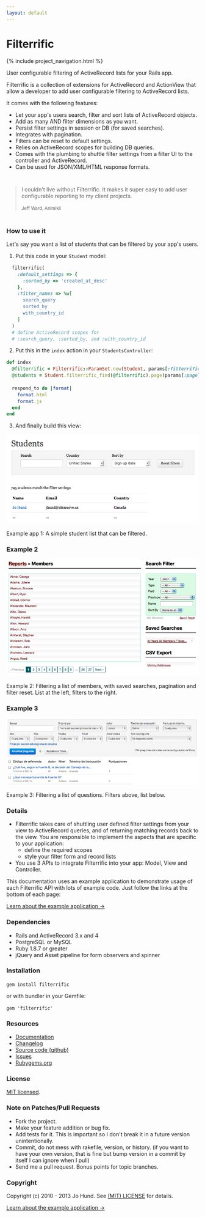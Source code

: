 ```yaml
---
layout: default
---
```


<div class="page-header">
  <h1>Filterrific</h1>
</div>



{% include project_navigation.html %}

User configurable filtering of ActiveRecord lists for your Rails app.

Filterrific is a collection of extensions for ActiveRecord and ActionView
that allow a developer to add user configurable filtering to ActiveRecord lists.

It comes with the following features:

* Let your app's users search, filter and sort lists of ActiveRecord objects.
* Add as many AND filter dimensions as you want.
* Persist filter settings in session or DB (for saved searches).
* Integrates with pagination.
* Filters can be reset to default settings.
* Relies on ActiveRecord scopes for building DB queries.
* Comes with the plumbing to shuttle filter settings from a filter UI to
  the controller and ActiveRecord.
* Can be used for JSON/XML/HTML response formats.


<div style="margin: 3em 0;">
  <blockquote>
    <p>
      I couldn't live without Filterrific. It makes it super easy to add
      user configurable reporting to my client projects.
    </p>
    <small>Jeff Ward, Animikii</small>
  </blockquote>
</div>

### How to use it

Let's say you want a list of students that can be filtered by your app's users.

1) Put this code in your `Student` model:

```ruby
  filterrific(
    :default_settings => {
      :sorted_by => 'created_at_desc'
    },
    :filter_names => %w[
      search_query
      sorted_by
      with_country_id
    ]
  )
  # define ActiveRecord scopes for
  # :search_query, :sorted_by, and :with_country_id
```

2) Put this in the `index` action in your `StudentsController`:

```ruby
def index
  @filterrific = Filterrific::ParamSet.new(Student, params[:filterrific])
  @students = Student.filterrific_find(@filterrific).page(params[:page])

  respond_to do |format|
    format.html
    format.js
  end
end
```
3) And finally build this view:

<p class="unconstrained">
  <img src="/images/screenshot_u.png" alt="Filterrific in action" class="img-polaroid" />
  <div class="img_caption">
    Example app 1: A simple student list that can be filtered.
  </div>
</p>


### Example 2

<p class="unconstrained">
  <img src="/images/screenshot_c.png" alt="Filterrific in action" class="img-polaroid" />
  <div class="img_caption">
    Example 2: Filtering a list of members, with saved searches,
    pagination and filter reset. List at the left, filters to the right.
  </div>
</p>


### Example 3

<p class="unconstrained">
  <img src="/images/screenshot_q.png" alt="Filterrific in action" class="img-polaroid" />
  <div class="img_caption">
    Example 3: Filtering a list of questions. Filters above, list below.
  </div>
</p>


### Details

* Filterrific takes care of shuttling user defined filter settings from your view
  to ActiveRecord queries, and of returning matching records back to the view.
  You are responsible to implement the aspects that are specific
  to your application:
    * define the required scopes
    * style your filter form and record lists
* You use 3 APIs to integrate Filterrific into your app: Model, View and Controller.

This documentation uses an example application to demonstrate usage of each
Filterrific API with lots of example code. Just follow the links at the bottom
of each page:

<p>
  <a href="/pages/example_application.html" class='btn btn-success'>Learn about the example application &rarr;</a>
</p>


### Dependencies

* Rails and ActiveRecord 3.x and 4
* PostgreSQL or MySQL
* Ruby 1.8.7 or greater
* jQuery and Asset pipeline for form observers and spinner



### Installation

`gem install filterrific`

or with bundler in your Gemfile:

`gem 'filterrific'`



### Resources

* [Documentation](http://filterrific.clearcove.ca)
* [Changelog](https://github.com/jhund/filterrific/blob/master/CHANGELOG.md)
* [Source code (github)](https://github.com/jhund/filterrific)
* [Issues](https://github.com/jhund/filterrific/issues)
* [Rubygems.org](http://rubygems.org/gems/filterrific)



### License

[MIT licensed](https://github.com/jhund/filterrific/blob/master/MIT-LICENSE).



### Note on Patches/Pull Requests

* Fork the project.
* Make your feature addition or bug fix.
* Add tests for it. This is important so I don't break it in a future version unintentionally.
* Commit, do not mess with rakefile, version, or history.
  (if you want to have your own version, that is fine but bump version in a commit by itself I can ignore when I pull)
* Send me a pull request. Bonus points for topic branches.



### Copyright

Copyright (c) 2010 - 2013 Jo Hund. See [(MIT) LICENSE](https://github.com/jhund/filterrific/blob/master/MIT-LICENSE) for details.

<p>
  <a href="/pages/example_application.html" class='btn btn-success'>Learn about the example application &rarr;</a>
</p>

